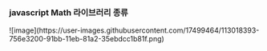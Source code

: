<h3>javascript Math 라이브러리 종류</h3>
![image](https://user-images.githubusercontent.com/17499464/113018393-756e3200-91bb-11eb-81a2-35ebdcc1b81f.png)
